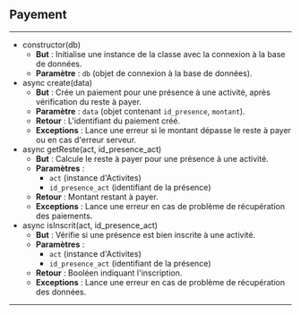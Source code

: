 ## Payement

---

- constructor(db)
    - **But** : Initialise une instance de la classe avec la connexion à la base de données.
    - **Paramètre** : `db` (objet de connexion à la base de données).
- async create(data)
    - **But** : Crée un paiement pour une présence à une activité, après vérification du reste à payer.
    - **Paramètre** : `data` (objet contenant `id_presence`, `montant`).
    - **Retour** : L'identifiant du paiement créé.
    - **Exceptions** : Lance une erreur si le montant dépasse le reste à payer ou en cas d'erreur serveur.
- async getReste(act, id_presence_act)
    - **But** : Calcule le reste à payer pour une présence à une activité.
    - **Paramètres** :
        - `act` (instance d'Activites)
        - `id_presence_act` (identifiant de la présence)
    - **Retour** : Montant restant à payer.
    - **Exceptions** : Lance une erreur en cas de problème de récupération des paiements.
- async isInscrit(act, id_presence_act)
    - **But** : Vérifie si une présence est bien inscrite à une activité.
    - **Paramètres** :
        - `act` (instance d'Activites)
        - `id_presence_act` (identifiant de la présence)
    - **Retour** : Booléen indiquant l'inscription.
    - **Exceptions** : Lance une erreur en cas de problème de récupération des données.

---
